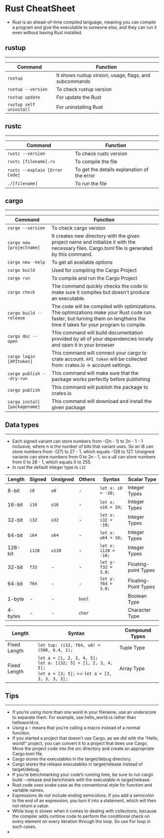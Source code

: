 # Rust CheatSheet

* Rust is an ahead-of-time compiled language, meaning you can compile a program and give the executable to someone else, and they can run it even without having Rust installed.

## rustup
---

| Command                 | Function                                               |
| ----------------------- | ------------------------------------------------------ |
| `rustup`                | It shows rustup virsion, usage, flags, and subcommands |
| `rustup --version`      | To check rustup version                                |
| `rustup update`         | For update the Rust                                    |
| `rustup self uninstall` | For uninstalling Rust                                  |

## rustc
---

| Command                        | Function                                    |
| ------------------------------ | ------------------------------------------- |
| `rustc --version`              | To check rustc version                      |
| `rustc [filename].rs`          | To compile the file                         |
| `rustc --explain [Error Code]` | To get the details explanation of the error |
| `./[filename]`                 | To run the file                             |

## cargo
---

| Command                       | Function                                                                                                                                                                     |
| ----------------------------- | ---------------------------------------------------------------------------------------------------------------------------------------------------------------------------- |
| `cargo --version`             | To check cargo version                                                                                                                                                       |
| `cargo new [projectname]`     | It creates new directory with the given project name and initialize it with the necessary files. Cargo.toml file is generated by this command.                               |
| `cargo new -help`             | To get all available options                                                                                                                                                 |
| `cargo build`                 | Used for compiling the Cargo Project                                                                                                                                         |
| `cargo run`                   | To compile and run the Cargo Project                                                                                                                                         |
| `cargo check`                 | The command quickly checks the code to make sure it compiles but doesn't produce an executable.                                                                              |
| `cargo build --release`       | The code will be compiled with optimizations. The optimizations make your Rust code run faster, but turning them on lengthens the time it takes for your program to compile. |
| `cargo doc --open`            | This command will build documentation provided by all of your dependencies locally and open it in your browser                                                               |
| `cargo login [APItoken]`      | This command will connect your cargo to crate account. `API token` will be collected from: crates.io -> account settings.                                                    |
| `cargo publish --dry-run`     | This command will make sure that the package works perfectly before publishing                                                                                               |
| `cargo publish`               | This command will publish the package to crates.io                                                                                                                           |
| `cargo install [packagename]` | This command will download and install the given package                                                                                                                     |


## Data types
---
* Each signed variant can store numbers from -(2n - 1) to 2n - 1 - 1 inclusive, where n is the number of bits that variant uses. So an i8 can store numbers from -(27) to 27 - 1, which equals -128 to 127. Unsigned variants can store numbers from 0 to 2n - 1, so a u8 can store numbers from 0 to 28 - 1, which equals 0 to 255.
* In rust the default integer type is `i32`

| Length  | Signed | Unsigned | Others | Syntax               | Scalar Type          |
| ------- | ------ | -------- | ------ | -------------------- | -------------------- |
| 8-bit   | `i8`   | `u8`     | -      | `let x: i8 = -10;`   | Integer Types        |
| 16-bit  | `i16`  | `u16`    | -      | `let x: u16 = 10;`   | Integer Types        |
| 32-bit  | `i32`  | `u32`    | -      | `let x: i32 = -10;`  | Integer Types        |
| 64-bit  | `i64`  | `u64`    | -      | `let x: u64 = 10;`   | Integer Types        |
| 128-bit | `i128` | `u128`   | -      | `let x: i128 = -10;` | Integer Types        |
| 32-bit  | `f32`  | -        | -      | `let y: f32 = 3.0;`  | Floating-point Types |
| 64-bit  | `f64`  | -        | -      | `let y: f64 = 3.0;`  | Floating-Point Types |
| 1-byte  | -      | -        | `bool` |                      | Boolean Type         |
| 4-bytes | -      | -        | `char` |                      | Character Type       |

| Length       | Syntax                                                                                                                    | Compound Types |
| ------------ | ------------------------------------------------------------------------------------------------------------------------- | -------------- |
| Fixed Length | `let tup: (i32, f64, u8) = (500, 6.4, 1);`                                                                                | Tuple Type     |
| Fixed Length | `let a = [1, 2, 3, 4, 5];` <br> `let a: [i32; 5] = [1, 2, 3, 4, 5];` <br> `let a = [3; 5];` == `let a = [3, 3, 3, 3, 3];` | Array Type     |





## Tips
---
* If you’re using more than one word in your filename, use an underscore to separate them. For example, use hello_world.rs rather than helloworld.rs.
* Using a `!` means that you’re calling a macro instead of a normal function.
* If you started a project that doesn’t use Cargo, as we did with the “Hello, world!” project, you can convert it to a project that does use Cargo. Move the project code into the src directory and create an appropriate Cargo.toml file.
* Cargo stores the executables in the target/debug directory.
* Cargo stores the release executables in target/release instead of target/debug.
* If you’re benchmarking your code’s running time, be sure to run cargo build --release and benchmark with the executable in target/release.
* Rust code uses snake case as the conventional style for function and variable names.
* Expressions do not include ending semicolons. If you add a semicolon to the end of an expression, you turn it into a statement, which will then not return a value.
* While loop is slower when it comes to dealing with collections, because the compiler adds runtime code to perform the conditional check on every element on every iteration through the loop. So use For loop in such cases.
*